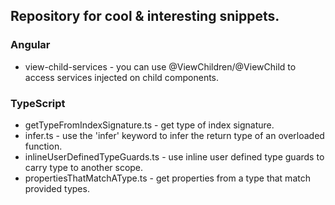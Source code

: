 ## Repository for cool & interesting snippets.

### Angular
- view-child-services - you can use @ViewChildren/@ViewChild to access services injected on child components.

### TypeScript
- getTypeFromIndexSignature.ts - get type of index signature.
- infer.ts - use the 'infer' keyword to infer the return type of an overloaded function.
- inlineUserDefinedTypeGuards.ts - use inline user defined type guards to carry type to another scope.
- propertiesThatMatchAType.ts - get properties from a type that match provided types.
